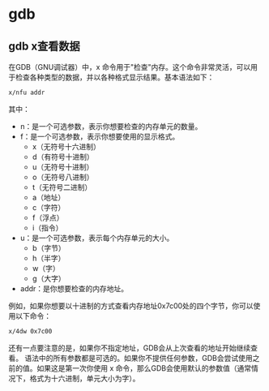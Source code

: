 # gdb

## gdb x查看数据

在GDB（GNU调试器）中，x 命令用于"检查"内存。这个命令非常灵活，可以用于检查各种类型的数据，并以各种格式显示结果。基本语法如下：

```bash
x/nfu addr
```

其中：
- n：是一个可选参数，表示你想要检查的内存单元的数量。
- f：是一个可选参数，表示你想要使用的显示格式。
    * x（无符号十六进制）
    * d（有符号十进制）
    * u（无符号十进制）
    * o（无符号八进制）
    * t（无符号二进制）
    * a（地址）
    * c（字符）
    * f（浮点）
    * i（指令）
- u：是一个可选参数，表示每个内存单元的大小。
    * b（字节）
    * h（半字）
    * w（字）
    * g（大字）
- addr：是你想要检查的内存地址。

例如，如果你想要以十进制的方式查看内存地址0x7c00处的四个字节，你可以使用以下命令：
```bash
x/4dw 0x7c00
```
还有一点要注意的是，如果你不指定地址，GDB会从上次查看的地址开始继续查看。
语法中的所有参数都是可选的。如果你不提供任何参数，GDB会尝试使用之前的值。如果这是第一次你使用 x 命令，那么GDB会使用默认的参数值（通常情况下，格式为十六进制，单元大小为字）。
